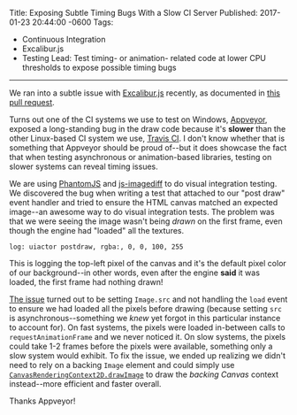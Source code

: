 Title: Exposing Subtle Timing Bugs With a Slow CI Server
Published: 2017-01-23 20:44:00 -0600
Tags:
- Continuous Integration
- Excalibur.js
- Testing
Lead: Test timing- or animation- related code at lower CPU thresholds to expose possible timing bugs
---

We ran into a subtle issue with [Excalibur.js](http://excaliburjs.com) recently, as documented in [this pull request](https://github.com/excaliburjs/Excalibur/pull/740).

Turns out one of the CI systems we use to test on Windows, [Appveyor](http://appveyor.com), exposed a long-standing bug in the draw code because it's **slower** than the other Linux-based CI system we use, [Travis CI](http://travis-ci.org). I don't know whether that is something that Appveyor should be proud of--but it does showcase the fact that when testing asynchronous or animation-based libraries, testing on slower systems can reveal timing issues.

We are using [PhantomJS](http://phantomjs.org/) and [js-imagediff](https://github.com/HumbleSoftware/js-imagediff) to do visual integration testing. We discovered the bug when writing a test that attached to our "post draw" event handler and tried to ensure the HTML canvas matched an expected image--an awesome way to do visual integration tests. The problem was that we were seeing the image wasn't being *drawn* on the first frame, even though the engine had "loaded" all the textures.

```
log: uiactor postdraw, rgba:, 0, 0, 100, 255
```

This is logging the top-left pixel of the canvas and it's the default pixel color of our background--in other words, even after the engine **said** it was loaded, the first frame had nothing drawn! 

[The issue](https://github.com/excaliburjs/Excalibur/issues/748) turned out to be setting `Image.src` and not handling the `load` event to ensure we had loaded all the pixels before drawing (because setting `src` is asynchronous--something we *knew* yet forgot in this particular instance to account for). On fast systems, the pixels were loaded in-between calls to `requestAnimationFrame` and we never noticed it. On slow systems, the pixels could take 1-2 frames before the pixels were available, something only a slow system would exhibit. To fix the issue, we ended up realizing we didn't need to rely on a backing `Image` element and could simply use [`CanvasRenderingContext2D.drawImage`](https://developer.mozilla.org/en-US/docs/Web/API/CanvasRenderingContext2D/drawImage) to draw the *backing Canvas* context instead--more efficient and faster overall.

Thanks Appveyor!
